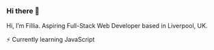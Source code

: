 ### Hi there 👋

<!--
**javanesiadev/javanesiadev** is a ✨ _special_ ✨ repository because its `README.md` (this file) appears on your GitHub profile.

Here are some ideas to get you started: -->

Hi, I’m Fillia. Aspiring Full-Stack Web Developer based in Liverpool, UK.

⚡ Currently learning JavaScript

